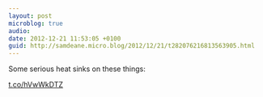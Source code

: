 ```yaml
---
layout: post
microblog: true
audio: 
date: 2012-12-21 11:53:05 +0100
guid: http://samdeane.micro.blog/2012/12/21/t282076216813563905.html
---
```

Some serious heat sinks on these things:

[t.co/hVwWkDTZ](http://t.co/hVwWkDTZ)
